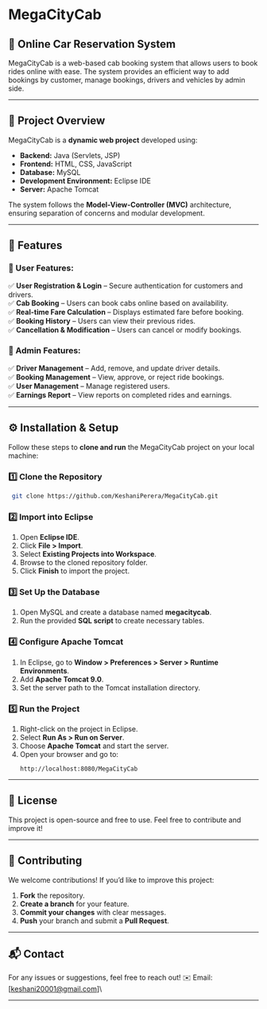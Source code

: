 # MegaCityCab

## 🚖 Online Car Reservation System

MegaCityCab is a web-based cab booking system that allows users to book rides online with ease. The system provides an efficient way to add bookings by customer, manage bookings, drivers and vehicles by admin side.

---

## 📌 Project Overview

MegaCityCab is a **dynamic web project** developed using:

- **Backend:** Java (Servlets, JSP)
- **Frontend:** HTML, CSS, JavaScript
- **Database:** MySQL
- **Development Environment:** Eclipse IDE
- **Server:** Apache Tomcat

The system follows the **Model-View-Controller (MVC)** architecture, ensuring separation of concerns and modular development.

---

## 🌟 Features

### 🚗 User Features:

✅ **User Registration & Login** – Secure authentication for customers and drivers.\
✅ **Cab Booking** – Users can book cabs online based on availability.\
✅ **Real-time Fare Calculation** – Displays estimated fare before booking.\
✅ **Booking History** – Users can view their previous rides.\
✅ **Cancellation & Modification** – Users can cancel or modify bookings.

### 🏢 Admin Features:

✅ **Driver Management** – Add, remove, and update driver details.\
✅ **Booking Management** – View, approve, or reject ride bookings.\
✅ **User Management** – Manage registered users.\
✅ **Earnings Report** – View reports on completed rides and earnings.

---

## ⚙️ Installation & Setup

Follow these steps to **clone and run** the MegaCityCab project on your local machine:

### 1️⃣ Clone the Repository

```sh
 git clone https://github.com/KeshaniPerera/MegaCityCab.git
```

### 2️⃣ Import into Eclipse

1. Open **Eclipse IDE**.
2. Click **File > Import**.
3. Select **Existing Projects into Workspace**.
4. Browse to the cloned repository folder.
5. Click **Finish** to import the project.

### 3️⃣ Set Up the Database

1. Open MySQL and create a database named **megacitycab**.
2. Run the provided **SQL script** to create necessary tables.

### 4️⃣ Configure Apache Tomcat

1. In Eclipse, go to **Window > Preferences > Server > Runtime Environments**.
2. Add **Apache Tomcat 9.0**.
3. Set the server path to the Tomcat installation directory.

### 5️⃣ Run the Project

1. Right-click on the project in Eclipse.
2. Select **Run As > Run on Server**.
3. Choose **Apache Tomcat** and start the server.
4. Open your browser and go to:
   ```
   http://localhost:8080/MegaCityCab
   ```

---

## 📜 License

This project is open-source and free to use. Feel free to contribute and improve it!

---

## 🤝 Contributing

We welcome contributions! If you’d like to improve this project:

1. **Fork** the repository.
2. **Create a branch** for your feature.
3. **Commit your changes** with clear messages.
4. **Push** your branch and submit a **Pull Request**.

---

## 📬 Contact

For any issues or suggestions, feel free to reach out!
✉️ Email: [keshani20001@gmail.com]\


---







